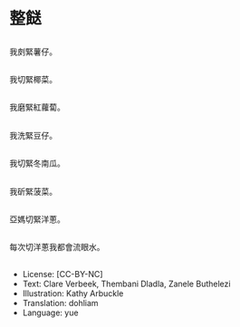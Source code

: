 # 整餸

##
我㓟緊薯仔。

##
我切緊椰菜。

##
我磨緊紅蘿蔔。

##
我洗緊豆仔。

##
我切緊冬南瓜。

##
我斫緊菠菜。

##
亞媽切緊洋蔥。

##
每次切洋蔥我都會流眼水。

##
* License: [CC-BY-NC]
* Text: Clare Verbeek, Thembani Dladla, Zanele Buthelezi
* Illustration: Kathy Arbuckle
* Translation: dohliam
* Language: yue
